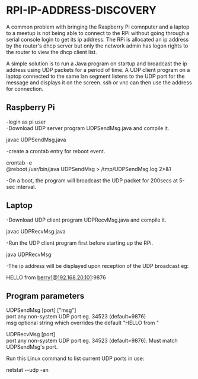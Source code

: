 # RPI-IP-ADDRESS-DISCOVERY

A common problem with bringing the Raspberry Pi comnputer and a laptop to a meetup is not being able to connect to the RPi without going through a serial console login to get its ip address. The RPi is allocated an ip address by the router's dhcp server but only the network admin has logon rights to the router to view the dhcp client list.

A simple solution is to run a Java program on startup and broadcast the ip address using UDP packets for a period of time. A UDP client program on a laptop connected to the same lan segment listens to the UDP port for the message and displays it on the screen. ssh or vnc can then use the address for connection.

Raspberry Pi
------------

-login as pi user  
-Download UDP server program UDPSendMsg.java and compile it.  

javac UDPSendMsg.java

-create a crontab entry for reboot event.

crontab -e  
@reboot /usr/bin/java UDPSendMsg > /tmp/UDPSendMsg.log 2>&1

-On a boot, the program will broadcast the UDP packet for 200secs at 5-sec interval.

Laptop
------

-Download UDP client program UDPRecvMsg.java and compile it.  

javac UDPRecvMsg.java

-Run the UDP client program first before starting up the RPi.

java UDPRecvMsg

-The ip address will be displayed upon reception of the UDP broadcast eg:

HELLO from berry1@192.168.20.101:9876

Program parameters
------------------

UDPSendMsg [port] ["msg"]  
  port    any non-system UDP port eg. 34523 (default=9876)  
  msg     optional string which overrides the default "HELLO from <hostname>"
  
UDPRecvMsg [port]  
  port    any non-system UDP port eg. 34523 (default=9876). Must match UDPSendMsg's port.

Run this Linux command to list current UDP ports in use:

 netstat --udp -an
 
 
